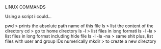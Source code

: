 LINUX COMMANDS

Using a script i could...

pwd > prints the absolute path name of this file
ls > list the content of the directory
cd > go to home directory
ls -l > list files in long formati
ls -l -la > list files in long format including hide file
ls -l -la -na > same shit plus, list files with user and group IDs numerically
mkdir > to create a new directory 
